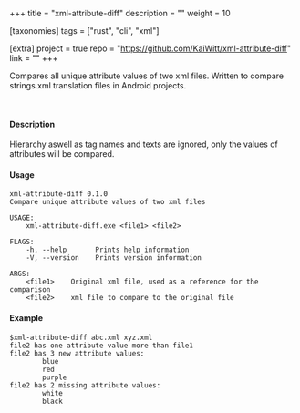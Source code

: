 +++
title = "xml-attribute-diff"
description = ""
weight = 10

[taxonomies]
tags = ["rust", "cli", "xml"]

[extra]
project = true
repo = "https://github.com/KaiWitt/xml-attribute-diff"
link = ""
+++

Compares all unique attribute values of two xml files. Written to compare strings.xml translation files in Android projects.


<!-- more -->
<br>

#### Description
Hierarchy aswell as tag names and texts are ignored, only the values of attributes will be compared.


#### Usage
```
xml-attribute-diff 0.1.0
Compare unique attribute values of two xml files

USAGE:
    xml-attribute-diff.exe <file1> <file2>

FLAGS:
    -h, --help       Prints help information
    -V, --version    Prints version information

ARGS:
    <file1>    Original xml file, used as a reference for the comparison
    <file2>    xml file to compare to the original file
```


#### Example
```
$xml-attribute-diff abc.xml xyz.xml
file2 has one attribute value more than file1
file2 has 3 new attribute values:
        blue
        red
        purple
file2 has 2 missing attribute values:
        white
        black
```
